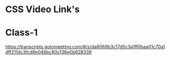 # CSS Video Link's

# Class-1
https://transcripts.gotomeeting.com/#/s/da8069b3c17d5c3a1ff0baa01c70a1dff211dc3fcd6e046bc80c136e0b928339




